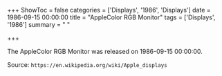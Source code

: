 +++
ShowToc = false
categories = ['Displays', '1986', 'Displays']
date = 1986-09-15 00:00:00
title = "AppleColor RGB Monitor"
tags = ['Displays', '1986']
summary = " "

+++

The AppleColor RGB Monitor was released on 1986-09-15 00:00:00.

Source: `https://en.wikipedia.org/wiki/Apple_displays`


